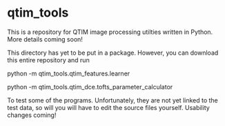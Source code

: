 # qtim_tools
This is a repository for QTIM image processing utilties written in Python. More details coming soon!

This directory has yet to be put in a package. However, you can download this entire repository and run

python -m qtim_tools.qtim_features.learner

python -m qtim_tools.qtim_dce.tofts_parameter_calculator

To test some of the programs. Unfortunately, they are not yet linked to the test data, so will you will have to edit the source files yourself. Usability changes coming!